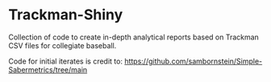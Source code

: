# Trackman-Shiny
Collection of code to create in-depth analytical reports based on Trackman CSV files for collegiate baseball.

Code for initial iterates is credit to: https://github.com/sambornstein/Simple-Sabermetrics/tree/main
